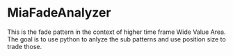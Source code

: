 # MiaFadeAnalyzer
This is the fade pattern in the context of higher time frame Wide Value Area. The goal is to use python to anlyze the sub patterns and use position size to trade those.
